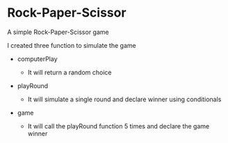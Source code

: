 # Rock-Paper-Scissor
A simple Rock-Paper-Scissor game <br>

I created three function to simulate the game 

- computerPlay  
    - It will return a random choice 

- playRound 
    - It will simulate a single round and declare winner using conditionals 

- game  
    - It will call the playRound function 5 times and declare the game winner 

